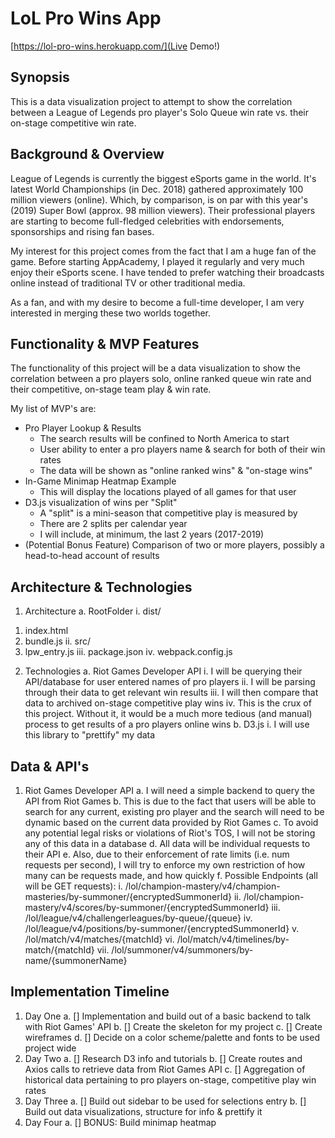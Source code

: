 # LoL Pro Wins App

[https://lol-pro-wins.herokuapp.com/](Live Demo!)

## Synopsis
This is a data visualization project to attempt to show the correlation between a League of Legends pro player's Solo Queue win rate vs. their on-stage competitive win rate.

## Background & Overview
League of Legends is currently the biggest eSports game in the world. It's latest World Championships (in Dec. 2018) gathered approximately 100 million viewers (online). Which, by comparison, is on par with this year's (2019) Super Bowl (approx. 98 million viewers). Their professional players are starting to become full-fledged celebrities with endorsements, sponsorships and rising fan bases.

My interest for this project comes from the fact that I am a huge fan of the game. Before starting AppAcademy, I played it regularly and very much enjoy their eSports scene. I have tended to prefer watching their broadcasts online instead of traditional TV or other traditional media.

As a fan, and with my desire to become a full-time developer, I am very interested in merging these two worlds together.

## Functionality & MVP Features
The functionality of this project will be a data visualization to show the correlation between a pro players solo, online ranked queue win rate and their competitive, on-stage team play & win rate.

My list of MVP's are:

* Pro Player Lookup & Results
    * The search results will be confined to North America to start
    * User ability to enter a pro players name & search for both of their win rates
    * The data will be shown as "online ranked wins" & "on-stage wins"
* In-Game Minimap Heatmap Example
    * This will display the locations played of all games for that user
* D3.js visualization of wins per "Split"
    * A "split" is a mini-season that competitive play is measured by
    * There are 2 splits per calendar year
    * I will include, at minimum, the last 2 years (2017-2019)
* (Potential Bonus Feature) Comparison of two or more players, possibly a head-to-head account of results

## Architecture & Technologies
1) Architecture 
a. RootFolder 
i. dist/ 
1. index.html 
2. bundle.js
ii. src/ 
1. lpw_entry.js 
iii. package.json 
iv. webpack.config.js
2) Technologies 
a. Riot Games Developer API 
i. I will be querying their API/database for user entered names of pro players
ii. I will be parsing through their data to get relevant win results 
iii. I will then compare that data to archived on-stage competitive play wins
iv. This is the crux of this project. Without it, it would be a much more tedious (and manual) process to get results of a pro players online wins 
b. D3.js 
i. I will use this library to "prettify" my data

## Data & API's
1) Riot Games Developer API 
a. I will need a simple backend to query the API from Riot Games 
b. This is due to the fact that users will be able to search for any current, existing pro player and the search will need to be dynamic based on the current data provided by Riot Games 
c. To avoid any potential legal risks or violations of Riot's TOS, I will not be storing any of this data in a database 
d. All data will be individual requests to their API 
e. Also, due to their enforcement of rate limits (i.e. num requests per second), I will try to enforce my own restriction of how many can be requests made, and how quickly 
f. Possible Endpoints (all will be GET requests): 
    i. /lol/champion-mastery/v4/champion-masteries/by-summoner/{encryptedSummonerId} 
    ii. /lol/champion-mastery/v4/scores/by-summoner/{encryptedSummonerId} 
    iii. /lol/league/v4/challengerleagues/by-queue/{queue} 
    iv. /lol/league/v4/positions/by-summoner/{encryptedSummonerId} 
    v. /lol/match/v4/matches/{matchId} 
    vi. /lol/match/v4/timelines/by-match/{matchId} 
    vii. /lol/summoner/v4/summoners/by-name/{summonerName}

## Implementation Timeline
1) Day One 
a. [] Implementation and build out of a basic backend to talk with Riot Games' API 
b. [] Create the skeleton for my project 
c. [] Create wireframes 
d. [] Decide on a color scheme/palette and fonts to be used project wide
2) Day Two 
a. [] Research D3 info and tutorials 
b. [] Create routes and Axios calls to retrieve data from Riot Games API 
c. [] Aggregation of historical data pertaining to pro players on-stage, competitive play win rates
3) Day Three 
a. [] Build out sidebar to be used for selections entry 
b. [] Build out data visualizations, structure for info & prettify it
4) Day Four 
a. [] BONUS: Build minimap heatmap
